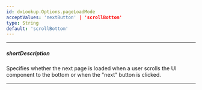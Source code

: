 ```yaml
---
id: dxLookup.Options.pageLoadMode
acceptValues: 'nextButton' | 'scrollBottom'
type: String
default: 'scrollBottom'
---
```

---
##### shortDescription
Specifies whether the next page is loaded when a user scrolls the UI component to the bottom or when the "next" button is clicked.

---
<!-- Description goes here -->